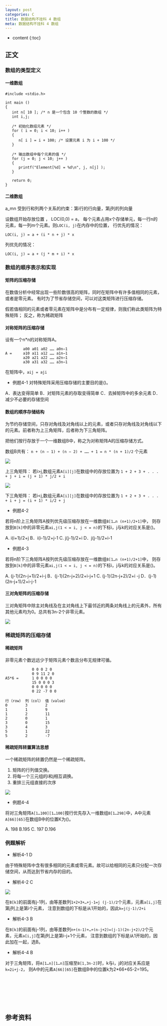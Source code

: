 ```yaml
---
layout: post
categories: C
title: 数据结构不挂科 4 数组
meta: 数据结构不挂科 4 数组
---
```

* content
{:toc}

## 正文

### 数组的类型定义

#### 一维数组

```
#include <stdio.h>
 
int main ()
{
   int n[ 10 ]; /* n 是一个包含 10 个整数的数组 */
   int i,j;
 
   /* 初始化数组元素 */         
   for ( i = 0; i < 10; i++ )
   {
      n[ i ] = i + 100; /* 设置元素 i 为 i + 100 */
   }
   
   /* 输出数组中每个元素的值 */
   for (j = 0; j < 10; j++ )
   {
      printf("Element[%d] = %d\n", j, n[j] );
   }
 
   return 0;
}
```

#### 二维数组

a_mn 受到行和列两个关系的约束：第i行的行向量，第j列的列向量

设数组开始存放位置 ， LOC(0,0) = a， 每个元素占⽤x个存储单元，每一行n的元素，每一列m个元素。则`LOC(i, j)`在内存中的位置，
行优先的情况：
```
LOC(i, j) = a + (i * n + j) * x
```

列优先的情况：
```
LOC(i, j) = a + (j * m + i) * x
```


### 数组的顺序表示和实现

#### 矩阵的压缩存储

在数值分析中经常出现一些阶数很高的矩阵，同时在矩阵中有许多值相同的元素，或者是零元素。
有时为了节省存储空间，可以对这类矩阵进行压缩存储。

假若值相同的元素或者零元素在矩阵中是分布有一定规律，则我们称此类矩阵为特殊矩阵；
反之，称为稀疏矩阵

#### 对称矩阵的压缩存储

设有一个n*n的对称矩阵A。

```
        a00 a01 a02 …… a0n−1
A =     a10 a11 a12 …… a1n−1
        a20 a21 a22 …… a2n−1
        a30 a31 a32 …… a3n−1
```

在矩阵中，`aij = aji`

* 例题4-1   对特殊矩阵采⽤压缩存储的主要⽬的是()。

A．表达变得简单   B．对矩阵元素的存取变得简单   C．去掉矩阵中的多余元素   D．减少不必要的存储空间

#### 数组的顺序存储结构

为节约存储空间，只存对角线及对角线以上的元素，或者只存对角线及对角线以下的元素。前者称为上三角矩阵，后者称为下三角矩阵。

把他们按行存放于一个一维数组B中，称之为对称矩阵A的压缩存储方式。

数组B共有： `n + (n − 1) + (n − 2) + …… + 1 = n * (n + 1)/2` 个元素

![]({{site.baseurl}}/images/20210719/20210719102904.png)

上三角矩阵： 若i>j,数组元素`A[i][j]`在数组中的存放位置为
`1 + 2 + 3 + . . . + j + i = (j + 1) * j/2 + i`

![]({{site.baseurl}}/images/20210719/20210719102916.png)

下三角矩阵： 若i<j,数组元素`A[i][j]`在数组中的存放位置为
`1 + 2 + 3 + . . . + i + j = (i + 1) * i/2 + j`

* 例题4-2

若将n阶上三角矩阵A按列优先级压缩存放在一维数组`B[1…n (n+1)/2+1]`中，
则存放到`B[k]`中的非零元素`ai,j(1 < = i, j < = n)`的下标i，j与k的对应关系是()。

A. i(i+1)/2+j   B．i(i-1)/2+j-1   C. j(j-1)/2+i   D．j(j-1)/2+i-1

* 例题4-3

若将n阶下三角矩阵A按列优先级压缩存放在一维数组`B[1…n (n+1)/2+1]`中，
则存放到`B[k]`中的非零元素`ai,j(1 < = i, j < = n)`的下标i，j与k的对应关系是()。

A. (j-1)(2n-j+1)/2+i-j   B．(j-1)(2n-j+2)/2+i-j+1   C. (j-1)(2n-j+2)/2+i -j   D．(j-1)(2n-j+1)/2+i-j-1

#### 三对角矩阵的压缩存储

三对角矩阵中除主对角线及在主对角线上下最邻近的两条对角线上的元素外，所有其他元素均为0。总共有3n-2个非零元素。

![]({{site.baseurl}}/images/20210719/20210719104632.png)

### 稀疏矩阵的压缩存储

#### 稀疏矩阵

非零元素个数远远少于矩阵元素个数且分布无规律可循。

```
            0 0 0 2 0
            0 9 11 2 0
A5*6 =      1 0 0 0 0
            15 0 0 0 3
            0 0 0 0 0
            0 22 -7 0 0
```

```
行（row） 列（col） 值（value） 
0        3        2
1        1        9
1        2        11
2        0        1
3        0        15
3        4        3
5        1        22
5        2        -7
```

#### 稀疏矩阵转置算法思想

一个稀疏矩阵的转置仍然是一个稀疏矩阵。
1. 矩阵的行列值交换。
2. 将每一个三元组的i和j相互调换。
3. 重排三元组直接的次序

![]({{site.baseurl}}/images/20210719/20210719104924.png)

* 例题4-4

将对三角矩阵`A[1…100][1…100]`按行优先存⼊一维数组`B[1…298]`中，A中元素`A[66][65]`在数组B中的位置K为()。

A. 198   B.195   C. 197   D.196

### 例题解析

* 解析4-1  D

由于特殊矩阵中含有很多相同的元素或零元素。故可以给相同的元素只分配一次存储空间，从⽽达到节省内存的⽬的。

* 解析4-2  C

![]({{site.baseurl}}/images/20210719/20210719103228.png)

在`B[k]`的前面有j-1列，由等差数列`1+2+3+…+j-1=j (j-1)/2`个元素，元素`a[i,j]`在第j列上是第i个元素，
注意到数组的下标是从1开始的，因此`k=j(j-1)/2+i`

* 解析4-3  B

在`B[k]`的前面有j-1列，由等差数列`n+(n-1)+…+(n-j+2)=(j-1)(2n-j+2)/2`个元素，元素`a[i,j]`在第j列上是第i-j+1个元素，
注意到数组的下标是从1开始的，因此加在一起，选B。

* 解析4-4 B

对于三角矩阵，将`A[1…n][1…n]`压缩至`B[1,3n-2]`时，k与i，j的对应关系应是`k=2i+j-2`，
则A中的元素`A[66][65]`在数组B中的位置k为2*66+65-2=195。

<br/><br/><br/><br/><br/>
## 参考资料


